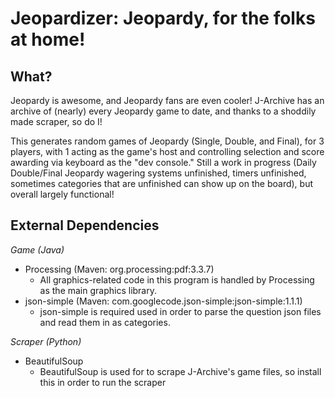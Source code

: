 # Jeopardizer: Jeopardy, for the folks at home!

## What?

Jeopardy is awesome, and Jeopardy fans are even cooler! J-Archive has an archive of (nearly) every Jeopardy game to date, and thanks to a shoddily made scraper, so do I!

This generates random games of Jeopardy (Single, Double, and Final), for 3 players, with 1 acting as the game's host and controlling selection and score awarding via keyboard as the "dev console." Still a work in progress (Daily Double/Final Jeopardy wagering systems unfinished, timers unfinished, sometimes categories that are unfinished can show up on the board), but overall largely functional!

## External Dependencies

<em>Game (Java)</em>

<ul>
    <li>
        Processing (Maven: org.processing:pdf:3.3.7)
        <ul>
            <li>All graphics-related code in this program is handled by Processing as the main graphics library.</li>
        </ul>
    </li>
    <li>
        json-simple (Maven: com.googlecode.json-simple:json-simple:1.1.1)
        <ul>
            <li>json-simple is required used in order to parse the question json files and read them in as categories.</li>
        </ul>
    </li>
</ul>

<em>Scraper (Python)</em>

<ul> 
    <li>
        BeautifulSoup
        <ul><li>BeautifulSoup is used for to scrape J-Archive's game files, so install this in order to run the scraper</ul>
    </li>
</ul>

